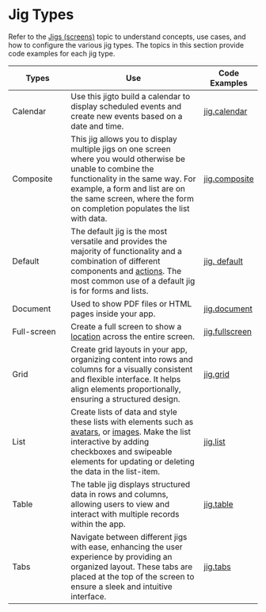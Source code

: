 # Jig Types

Refer to the [Jigs (screens)](https://docs.jigx.com/building-apps-with-jigx/ui/jigs-_screens_) topic to understand concepts, use cases, and how to configure the various jig types. The topics in this section provide code examples for each jig type.

<table><thead><tr><th width="129.20703125">Types</th><th width="437.22265625">Use</th><th>Code Examples</th></tr></thead><tbody><tr><td>Calendar</td><td>Use this jigto build a calendar to display scheduled events and create new events based on a date and time.</td><td><a href="jig_calendar.md">jig.calendar</a></td></tr><tr><td>Composite</td><td>This jig allows you to display multiple jigs on one screen where you would otherwise be unable to combine the functionality in the same way. For example, a form and list are on the same screen, where the form on completion populates the list with data.</td><td><a href="jig_composite.md">jig.composite</a></td></tr><tr><td>Default</td><td>The default jig is the most versatile and provides the majority of functionality and a combination of different components and <a href="https://docs.jigx.com/building-apps-with-jigx/ui/actions">actions</a>. The most common use of a default jig is for forms and lists.</td><td><a href="jig_default.md">jig. default</a></td></tr><tr><td>Document</td><td>Used to show PDF files or HTML pages inside your app.</td><td><a href="jig_document.md">jig.document</a></td></tr><tr><td>Full-screen</td><td>Create a full screen to show a <a href="broken-reference">location</a> across the entire screen.</td><td><a href="jig_fullscreen.md">jig.fullscreen</a></td></tr><tr><td>Grid</td><td>Create grid layouts in your app, organizing content into rows and columns for a visually consistent and flexible interface. It helps align elements proportionally, ensuring a structured design.</td><td><a href="jig_grid.md">jig.grid</a></td></tr><tr><td>List</td><td>Create lists of data and style these lists with elements such as <a href="broken-reference">avatars</a>, or <a href="broken-reference">images</a>. Make the list interactive by adding checkboxes and swipeable elements for updating or deleting the data in the list-item.</td><td><a href="jig_list.md">jig.list</a></td></tr><tr><td>Table</td><td>The table jig displays structured data in rows and columns, allowing users to view and interact with multiple records within the app.</td><td><a href="jig_table.md">jig.table</a></td></tr><tr><td>Tabs</td><td>Navigate between different jigs with ease, enhancing the user experience by providing an organized layout. These tabs are placed at the top of the screen to ensure a sleek and intuitive interface.</td><td><a href="jig_tabs.md">jig.tabs</a></td></tr></tbody></table>
